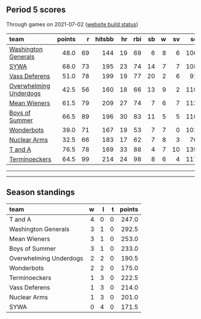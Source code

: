 

## Period 5 scores

Through games on 2021-07-02 ([website build status](https://github.com/brian-bot/pl-site/actions))


|team                                              | points|  r| hitsbb| hr| rbi| sb|  w| sv|  so|   era|  whip|
|:-------------------------------------------------|------:|--:|------:|--:|---:|--:|--:|--:|---:|-----:|-----:|
|[Washington Generals](./washingtongenerals)       |   48.0| 69|    144| 19|  69|  6|  8|  6| 106| 3.469| 1.167|
|[SYWA](./sywa)                                    |   68.0| 73|    195| 23|  74| 14|  7|  7| 108| 2.662| 1.130|
|[Vass Deferens](./vassdeferens)                   |   51.0| 78|    199| 19|  77| 20|  2|  6|  91| 3.727| 1.424|
|[Overwhelming Underdogs](./overwhelmingunderdogs) |   42.5| 56|    160| 18|  66| 13|  9|  2| 110| 3.651| 1.255|
|[Mean Wieners](./meanwieners)                     |   61.5| 79|    209| 27|  74|  7|  6|  7| 113| 4.176| 1.230|
|[Boys of Summer](./boysofsummer)                  |   66.5| 89|    196| 30|  83| 11|  5|  5| 110| 4.032| 1.120|
|[Wonderbots](./wonderbots)                        |   39.0| 71|    167| 19|  53|  7|  7|  0| 101| 3.600| 1.212|
|[Nuclear Arms](./nucleararms)                     |   32.5| 66|    183| 17|  62|  7|  8|  3|  76| 4.071| 1.238|
|[T and A](./tanda)                                |   76.5| 78|    169| 33|  88|  4|  7| 10| 139| 2.441| 1.017|
|[Terminoeckers](./terminoeckers)                  |   64.5| 99|    214| 24|  98|  8|  6|  4| 117| 4.664| 1.236|

* * *
* * *

## Season standings


|team                   |  w|  l|  t| points|
|:----------------------|--:|--:|--:|------:|
|T and A                |  4|  0|  0|  247.0|
|Washington Generals    |  3|  1|  0|  292.5|
|Mean Wieners           |  3|  1|  0|  253.0|
|Boys of Summer         |  3|  1|  0|  233.0|
|Overwhelming Underdogs |  2|  2|  0|  190.5|
|Wonderbots             |  2|  2|  0|  175.0|
|Terminoeckers          |  1|  3|  0|  222.5|
|Vass Deferens          |  1|  3|  0|  214.0|
|Nuclear Arms           |  1|  3|  0|  201.0|
|SYWA                   |  0|  4|  0|  171.5|



